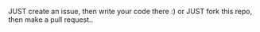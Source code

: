 JUST create an issue, then write your code there :)
or JUST fork this repo, then make a pull request..
